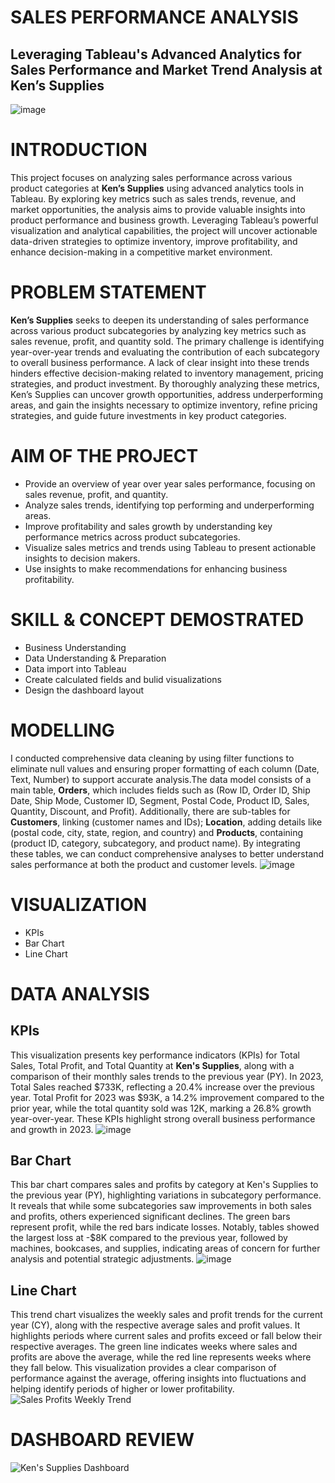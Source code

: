 # SALES PERFORMANCE ANALYSIS
## Leveraging Tableau's Advanced Analytics for Sales Performance and Market Trend Analysis at Ken’s Supplies
![image](https://github.com/user-attachments/assets/f15eda55-9fc7-4680-82bf-618dea318c7b)

# INTRODUCTION
This project focuses on analyzing sales performance across various product categories at **Ken’s Supplies** using advanced analytics tools in Tableau. By exploring key metrics such as sales trends, revenue, and market opportunities, the analysis aims to provide valuable insights into product performance and business growth. Leveraging Tableau’s powerful visualization and analytical capabilities, the project will uncover actionable data-driven strategies to optimize inventory, improve profitability, and enhance decision-making in a competitive market environment.
# PROBLEM STATEMENT
**Ken’s Supplies** seeks to deepen its understanding of sales performance across various product subcategories by analyzing key metrics such as sales revenue, profit, and quantity sold. The primary challenge is identifying year-over-year trends and evaluating the contribution of each subcategory to overall business performance. A lack of clear insight into these trends hinders effective decision-making related to inventory management, pricing strategies, and product investment. By thoroughly analyzing these metrics, Ken’s Supplies can uncover growth opportunities, address underperforming areas, and gain the insights necessary to optimize inventory, refine pricing strategies, and guide future investments in key product categories.
# AIM OF THE PROJECT
- Provide an overview of year over year sales performance, focusing on sales revenue, profit, and quantity.
- Analyze sales trends, identifying top performing and underperforming areas.
- Improve profitability and sales growth by understanding key performance metrics across product subcategories.
- Visualize sales metrics and trends using Tableau to present actionable insights to decision makers.
- Use insights to make recommendations for enhancing business profitability.

# SKILL & CONCEPT DEMOSTRATED
- Business Understanding
- Data Understanding & Preparation
- Data import into Tableau
- Create calculated fields and bulid visualizations
- Design the dashboard layout

# MODELLING
I conducted comprehensive data cleaning by using filter functions to eliminate null values and ensuring proper formatting of each column (Date, Text, Number) to support accurate analysis.The data model consists of a main table, **Orders**, which includes fields such as (Row ID, Order ID, Ship Date, Ship Mode, Customer ID, Segment, Postal Code, Product ID, Sales, Quantity, Discount, and Profit). Additionally, there are sub-tables for **Customers**, linking (customer names and IDs); **Location**, adding details like (postal code, city, state, region, and country) and **Products**, containing (product ID, category, subcategory, and product name). By integrating these tables, we can conduct comprehensive analyses to better understand sales performance at both the product and customer levels.
![image](https://github.com/user-attachments/assets/da8f37d8-6571-483d-ae42-b49bbc0c7e0e)

# VISUALIZATION
- KPIs
- Bar Chart
- Line Chart
# DATA ANALYSIS
## KPIs
This visualization presents key performance indicators (KPIs) for Total Sales, Total Profit, and Total Quantity at **Ken's Supplies**, along with a comparison of their monthly sales trends to the previous year (PY). In 2023, Total Sales reached $733K, reflecting a 20.4% increase over the previous year. Total Profit for 2023 was $93K, a 14.2% improvement compared to the prior year, while the total quantity sold was 12K, marking a 26.8% growth year-over-year. These KPIs highlight strong overall business performance and growth in 2023.
![image](https://github.com/user-attachments/assets/dc71786b-5650-4eb9-ae46-919646d9e0ce)

## Bar Chart
This bar chart compares sales and profits by category at Ken's Supplies to the previous year (PY), highlighting variations in subcategory performance. It reveals that while some subcategories saw improvements in both sales and profits, others experienced significant declines. The green bars represent profit, while the red bars indicate losses. Notably, tables showed the largest loss at -$8K compared to the previous year, followed by machines, bookcases, and supplies, indicating areas of concern for further analysis and potential strategic adjustments.
![image](https://github.com/user-attachments/assets/2e2f2503-1f31-44d3-9138-6cddd41dc84d)

## Line Chart
This trend chart visualizes the weekly sales and profit trends for the current year (CY), along with the respective average sales and profit values. It highlights periods where current sales and profits exceed or fall below their respective averages. The green line indicates weeks where sales and profits are above the average, while the red line represents weeks where they fall below. This visualization provides a clear comparison of performance against the average, offering insights into fluctuations and helping identify periods of higher or lower profitability.
![Sales   Profits Weekly Trend](https://github.com/user-attachments/assets/9efa96f0-edd1-4784-8564-94028f3431c5)

# DASHBOARD REVIEW
![Ken's Supplies Dashboard](https://github.com/user-attachments/assets/7963453b-4a1a-4db3-9fda-3a0298b9dab8)

